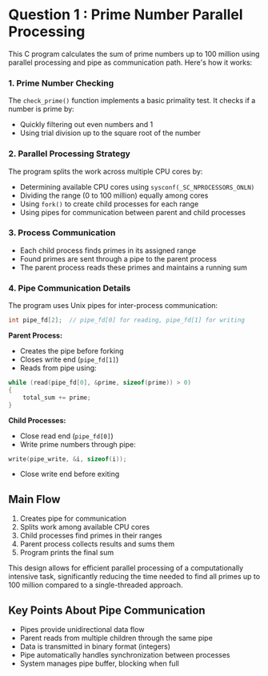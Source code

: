 # Question 1 : Prime Number Parallel Processing

This C program calculates the sum of prime numbers up to 100 million using parallel processing and pipe as communication path. Here's how it works:

### 1. Prime Number Checking
The `check_prime()` function implements a basic primality test. It checks if a number is prime by:
- Quickly filtering out even numbers and 1
- Using trial division up to the square root of the number

### 2. Parallel Processing Strategy
The program splits the work across multiple CPU cores by:
- Determining available CPU cores using `sysconf(_SC_NPROCESSORS_ONLN)`
- Dividing the range (0 to 100 million) equally among cores
- Using `fork()` to create child processes for each range
- Using pipes for communication between parent and child processes

### 3. Process Communication
- Each child process finds primes in its assigned range
- Found primes are sent through a pipe to the parent process
- The parent process reads these primes and maintains a running sum

### 4. Pipe Communication Details
The program uses Unix pipes for inter-process communication:
```c
int pipe_fd[2];  // pipe_fd[0] for reading, pipe_fd[1] for writing
```

**Parent Process:**
- Creates the pipe before forking
- Closes write end (`pipe_fd[1]`)
- Reads from pipe using:
```c
while (read(pipe_fd[0], &prime, sizeof(prime)) > 0)
{
    total_sum += prime;
}
```

**Child Processes:**
- Close read end (`pipe_fd[0]`)
- Write prime numbers through pipe:
```c
write(pipe_write, &i, sizeof(i));
```
- Close write end before exiting

## Main Flow
1. Creates pipe for communication
2. Splits work among available CPU cores
3. Child processes find primes in their ranges
4. Parent process collects results and sums them
5. Program prints the final sum

This design allows for efficient parallel processing of a computationally intensive task, significantly reducing the time needed to find all primes up to 100 million compared to a single-threaded approach.

## Key Points About Pipe Communication
- Pipes provide unidirectional data flow
- Parent reads from multiple children through the same pipe
- Data is transmitted in binary format (integers)
- Pipe automatically handles synchronization between processes
- System manages pipe buffer, blocking when full